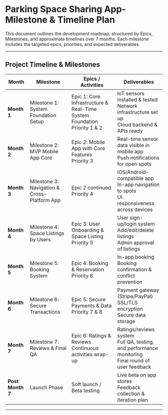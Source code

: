 # Parking Space Sharing App- Milestone & Timeline Plan

This document outlines the development roadmap, structured by Epics, Milestones, and approximate timelines over 7 months. Each milestone includes the targeted epics, priorities, and expected deliverables.

---

## Project Timeline & Milestones

| **Month** | **Milestone** | **Epics / Activities** | **Deliverables** |
|-----------|----------------|------------------------|------------------|
| **Month 1** | Milestone 1: System Foundation Setup | Epic 1: Core Infrastructure & Real-Time System Foundation <br> Priority 1 & 2 | IoT sensors installed & tested <br> Network infrastructure set up <br> Cloud backend & APIs ready |
| **Month 2** | Milestone 2: MVP Mobile App Core | Epic 2: Mobile App with Core Features <br> Priority 3 | Real-time sensor data visible in mobile app <br> Push notifications for open spots |
| **Month 3** | Milestone 3: Navigation & Cross-Platform App | Epic 2 continued <br> Priority 4 | iOS/Android-compatible app <br> In-app navigation to spots <br> UI responsiveness across devices |
| **Month 4** | Milestone 4: Space Listings by Users | Epic 3: User Onboarding & Space Listing <br> Priority 5 | User sign-up/login system <br> Add/edit/delete listings <br> Admin approval of listings |
| **Month 5** | Milestone 5: Booking System | Epic 4: Booking & Reservation <br> Priority 6 | In-app booking <br> Booking confirmation & conflict prevention |
| **Month 6** | Milestone 6: Secure Transactions | Epic 5: Secure Payments & Data <br> Priority 7 & 8 | Payment gateway (Stripe/PayPal) <br> SSL/TLS encryption <br> Secure data storage |
| **Month 7** | Milestone 7: Reviews & Final QA | Epic 6: Ratings & Reviews <br> Continuous activities wrap-up | Ratings/reviews system <br> Full QA, testing, and performance monitoring <br> Final round of user feedback |
| **Post Month 7** | Launch Phase | Soft launch / Beta testing | Live beta on app stores <br> Feedback collection & iteration plan |

---

